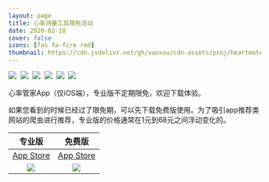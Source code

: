 ```yaml
---
layout: page
title: 心率测量工具限免活动
date: 2020-02-18
cover: false
icons: [fas fa-fire red]
thumbnail: https://cdn.jsdelivr.net/gh/xaoxuu/cdn-assets/proj/heartmate/icon.png
---
```


<fancybox>
<img src='https://cdn.jsdelivr.net/gh/xaoxuu/cdn-assets/proj/heartmate/screenshot01.jpg'>&nbsp;
<img src='https://cdn.jsdelivr.net/gh/xaoxuu/cdn-assets/proj/heartmate/screenshot02.jpg'>&nbsp;
<img src='https://cdn.jsdelivr.net/gh/xaoxuu/cdn-assets/proj/heartmate/screenshot03.jpg'>&nbsp;
<img src='https://cdn.jsdelivr.net/gh/xaoxuu/cdn-assets/proj/heartmate/screenshot04.jpg'>&nbsp;
<img src='https://cdn.jsdelivr.net/gh/xaoxuu/cdn-assets/proj/heartmate/screenshot05.jpg'>&nbsp;
<img src='https://cdn.jsdelivr.net/gh/xaoxuu/cdn-assets/proj/heartmate/screenshot06.jpg'>
</fancybox>

心率管家App（仅iOS端），专业版不定期限免，欢迎下载体验。


如果您看到的时候已经过了限免期，可以先下载免费版使用。为了吸引app推荐类网站的爬虫进行推荐，专业版的价格通常在1元到68元之间浮动变化的。


| 专业版 | 免费版 |
| :--: | :--: |
| [App Store](https://apps.apple.com/cn/app/heart-mate-pro-hrm-utility/id1463348922?ls=1) | [App Store](https://apps.apple.com/cn/app/heart-mate-lite-hrm-utility/id1475747930?ls=1) |
| <fancybox><img src='https://cdn.jsdelivr.net/gh/xaoxuu/cdn-assets/qrcode/heartmate_pro.png'></fancybox> | <fancybox><img src='https://cdn.jsdelivr.net/gh/xaoxuu/cdn-assets/qrcode/heartmate_lite.png'></fancybox> |
